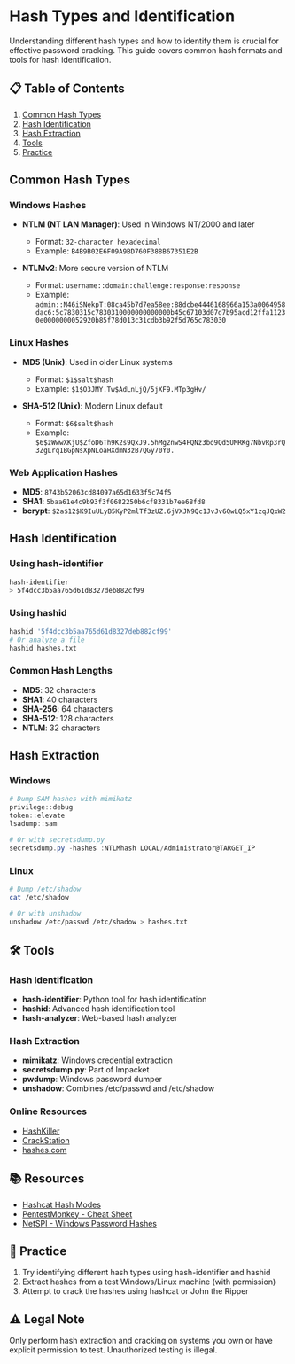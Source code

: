 # Hash Types and Identification

Understanding different hash types and how to identify them is crucial for effective password cracking. This guide covers common hash formats and tools for hash identification.

## 📋 Table of Contents
1. [Common Hash Types](#common-hash-types)
2. [Hash Identification](#hash-identification)
3. [Hash Extraction](#hash-extraction)
4. [Tools](#-tools)
5. [Practice](#-practice)

## Common Hash Types

### Windows Hashes
- **NTLM (NT LAN Manager)**: Used in Windows NT/2000 and later
  - Format: `32-character hexadecimal`
  - Example: `B4B9B02E6F09A9BD760F388B67351E2B`

- **NTLMv2**: More secure version of NTLM
  - Format: `username::domain:challenge:response:response`
  - Example: `admin::N46iSNekpT:08ca45b7d7ea58ee:88dcbe4446168966a153a0064958dac6:5c7830315c7830310000000000000b45c67103d07d7b95acd12ffa11230e0000000052920b85f78d013c31cdb3b92f5d765c783030`

### Linux Hashes
- **MD5 (Unix)**: Used in older Linux systems
  - Format: `$1$salt$hash`
  - Example: `$1$O3JMY.Tw$AdLnLjQ/5jXF9.MTp3gHv/`

- **SHA-512 (Unix)**: Modern Linux default
  - Format: `$6$salt$hash`
  - Example: `$6$zWwwXKjU$ZfoD6Th9K2s9QxJ9.5hMg2nwS4FQNz3bo9Qd5UMRKg7NbvRp3rQ3ZgLrq1BGpNsXpNLoaHXdmN3zB7QGy70Y0.`

### Web Application Hashes
- **MD5**: `8743b52063cd84097a65d1633f5c74f5`
- **SHA1**: `5baa61e4c9b93f3f0682250b6cf8331b7ee68fd8`
- **bcrypt**: `$2a$12$K9IuULyB5KyP2mlTf3zUZ.6jVXJN9Qc1JvJv6QwLQ5xY1zqJQxW2`

## Hash Identification

### Using hash-identifier
```bash
hash-identifier
> 5f4dcc3b5aa765d61d8327deb882cf99
```

### Using hashid
```bash
hashid '5f4dcc3b5aa765d61d8327deb882cf99'
# Or analyze a file
hashid hashes.txt
```

### Common Hash Lengths
- **MD5**: 32 characters
- **SHA1**: 40 characters
- **SHA-256**: 64 characters
- **SHA-512**: 128 characters
- **NTLM**: 32 characters

## Hash Extraction

### Windows
```powershell
# Dump SAM hashes with mimikatz
privilege::debug
token::elevate
lsadump::sam

# Or with secretsdump.py
secretsdump.py -hashes :NTLMhash LOCAL/Administrator@TARGET_IP
```

### Linux
```bash
# Dump /etc/shadow
cat /etc/shadow

# Or with unshadow
unshadow /etc/passwd /etc/shadow > hashes.txt
```

## 🛠 Tools

### Hash Identification
- **hash-identifier**: Python tool for hash identification
- **hashid**: Advanced hash identification tool
- **hash-analyzer**: Web-based hash analyzer

### Hash Extraction
- **mimikatz**: Windows credential extraction
- **secretsdump.py**: Part of Impacket
- **pwdump**: Windows password dumper
- **unshadow**: Combines /etc/passwd and /etc/shadow

### Online Resources
- [HashKiller](https://hashkiller.io/)
- [CrackStation](https://crackstation.net/)
- [hashes.com](https://hashes.com/en/decrypt/hash)

## 📚 Resources
- [Hashcat Hash Modes](https://hashcat.net/wiki/doku.php?id=example_hashes)
- [PentestMonkey - Cheat Sheet](http://pentestmonkey.net/cheat-sheet/john-the-ripper-hash-formats)
- [NetSPI - Windows Password Hashes](https://blog.netspi.com/understanding-mimikatz-2/)

## 🎯 Practice
1. Try identifying different hash types using hash-identifier and hashid
2. Extract hashes from a test Windows/Linux machine (with permission)
3. Attempt to crack the hashes using hashcat or John the Ripper

## ⚠️ Legal Note
Only perform hash extraction and cracking on systems you own or have explicit permission to test. Unauthorized testing is illegal.
